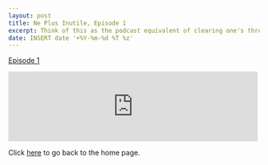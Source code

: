 ```yaml
---
layout: post
title: Ne Plus Inutile, Episode 1
excerpt: Think of this as the podcast equivalent of clearing one's throat.
date: INSERT date '+%Y-%m-%d %T %z'
---
```


[Episode 1](https://archive.org/details/npi-001)

<iframe src="https://archive.org/embed/npi-001" width="500" height="140" frameborder="0" webkitallowfullscreen="true" mozallowfullscreen="true" allowfullscreen></iframe>


Click [here](http://goltz20707.mmert.org/) to go back to the home page.

